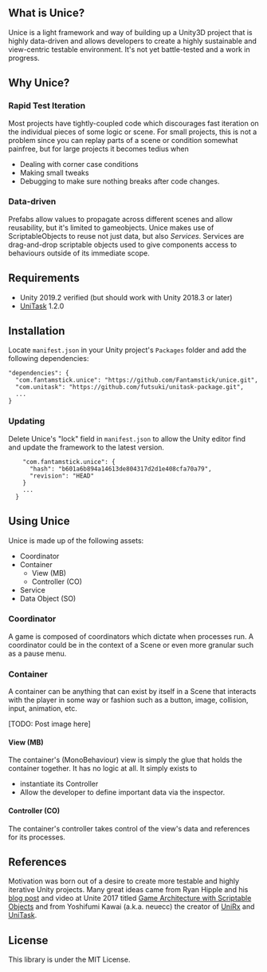 ## What is Unice?
Unice is a light framework and way of building up a Unity3D project that is highly data-driven and allows developers to create a highly sustainable and view-centric testable environment. It's not yet battle-tested and a work in progress.

## Why Unice?
### Rapid Test Iteration
Most projects have tightly-coupled code which discourages fast iteration on the individual pieces of some logic or scene. For small projects, this is not a problem since you can replay parts of a scene or condition somewhat painfree, but for large projects it becomes tedius when
- Dealing with corner case conditions
- Making small tweaks
- Debugging to make sure nothing breaks after code changes. 

### Data-driven
Prefabs allow values to propagate across different scenes and allow reusability, but it's limited to gameobjects. Unice makes use of ScriptableObjects to reuse not just data, but also *Services*. Services are drag-and-drop scriptable objects used to give components access to behaviours outside of its immediate scope.

## Requirements
- Unity 2019.2 verified (but should work with Unity 2018.3 or later)
- [UniTask](https://github.com/Cysharp/UniTask) 1.2.0

## Installation
Locate `manifest.json` in your Unity project's `Packages` folder and add the following dependencies:
```
"dependencies": {
  "com.fantamstick.unice": "https://github.com/Fantamstick/unice.git",
  "com.unitask": "https://github.com/futsuki/unitask-package.git",
  ...
}
```

### Updating
Delete Unice's "lock" field in `manifest.json` to allow the Unity editor find and update the framework to the latest version.
```"lock": {
    "com.fantamstick.unice": {
      "hash": "b601a6b894a14613de804317d2d1e408cfa70a79",
      "revision": "HEAD"
    }
    ...
  }
```

## Using Unice
Unice is made up of the following assets:
- Coordinator
- Container
  - View (MB)
  - Controller (CO)
- Service
- Data Object (SO)

### Coordinator
A game is composed of coordinators which dictate when processes run. A coordinator could be in the context of a Scene or even more granular such as a pause menu.

### Container
A container can be anything that can exist by itself in a Scene that interacts with the player in some way or fashion such as a button, image, collision, input, animation, etc.

[TODO: Post image here]

#### View (MB)
The container's (MonoBehaviour) view is simply the glue that holds the container together. It has no logic at all. It simply exists to 
- instantiate its Controller 
- Allow the developer to define important data via the inspector.

#### Controller (CO)
The container's controller takes control of the view's data and references for its processes. 

## References
Motivation was born out of a desire to create more testable and highly iterative Unity projects. Many great ideas came from Ryan Hipple and his [blog post](http://www.roboryantron.com/2017/10/unite-2017-game-architecture-with.html) and video at Unite 2017 titled [Game Architecture with Scriptable Objects](https://www.youtube.com/watch?v=raQ3iHhE_Kk) and from Yoshifumi Kawai (a.k.a. neuecc) the creator of [UniRx](https://github.com/neuecc/UniRx) and [UniTask](https://github.com/Cysharp/UniTask).

## License
This library is under the MIT License.